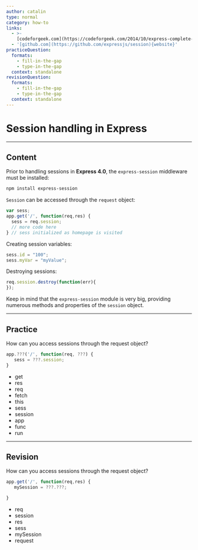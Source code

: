 ```yaml
---
author: catalin
type: normal
category: how-to
links:
  - >-
    [codeforgeek.com](https://codeforgeek.com/2014/10/express-complete-tutorial-part-4/){website}
  - '[github.com](https://github.com/expressjs/session){website}'
practiceQuestion:
  formats:
    - fill-in-the-gap
    - type-in-the-gap
  context: standalone
revisionQuestion:
  formats:
    - fill-in-the-gap
    - type-in-the-gap
  context: standalone
---
```


# Session handling in **Express**


---

## Content

Prior to handling sessions in **Express 4.0**, the `express-session` middleware must be installed:

```bash
npm install express-session
```

`Session` can be accessed through the `request` object:

```javascript
var sess;
app.get('/', function(req,res) {
  sess = req.session;
  // more code here
} // sess initialized as homepage is visited
```

Creating session variables:

```javascript
sess.id = "100";
sess.myVar = "myValue";
```

Destroying sessions:

```javascript
req.session.destroy(function(err){
});

```

Keep in mind that the `express-session` module is very big, providing numerous methods and properties of the `session` object.


---

## Practice

How can you access sessions through the request object?

```javascript
app.???('/', function(req, ???) {
   sess = ???.session;
}
```

- get
- res
- req
- fetch
- this
- sess
- session
- app
- func
- run


---

## Revision

How can you access sessions through the request object?

```javascript
app.get('/', function(req,res) {
   mySession = ???.???;

}
```

- req
- session
- res
- sess
- mySession
- request
